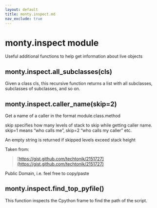 ```yaml
---
layout: default
title: monty.inspect.md
nav_exclude: true
---
```


# monty.inspect module

Useful additional functions to help get information about live objects

## monty.inspect.all_subclasses(cls)

Given a class cls, this recursive function returns a list with
all subclasses, subclasses of subclasses, and so on.

## monty.inspect.caller_name(skip=2)

Get a name of a caller in the format module.class.method

skip specifies how many levels of stack to skip while getting caller
name. skip=1 means “who calls me”, skip=2 “who calls my caller” etc.

An empty string is returned if skipped levels exceed stack height

Taken from:

> [https://gist.github.com/techtonik/2151727](https://gist.github.com/techtonik/2151727)

Public Domain, i.e. feel free to copy/paste

## monty.inspect.find_top_pyfile()

This function inspects the Cpython frame to find the path of the script.